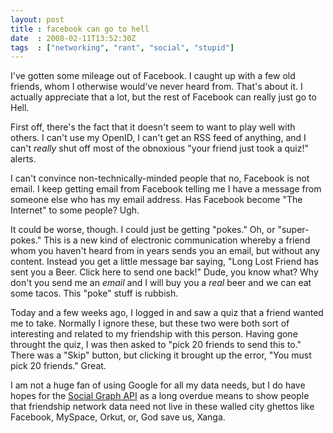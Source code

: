 ```yaml
---
layout: post
title : facebook can go to hell
date  : 2008-02-11T13:52:30Z
tags  : ["networking", "rant", "social", "stupid"]
---
```

I've gotten some mileage out of Facebook.  I caught up with a few old friends,
whom I otherwise would've never heard from.  That's about it.  I actually
appreciate that a lot, but the rest of Facebook can really just go to Hell.

First off, there's the fact that it doesn't seem to want to play well with
others.  I can't use my OpenID, I can't get an RSS feed of anything, and I
can't *really* shut off most of the obnoxious "your friend just took a quiz!"
alerts.

I can't convince non-technically-minded people that no, Facebook is not email.
I keep getting email from Facebook telling me I have a message from someone
else who has my email address.  Has Facebook become "The Internet" to some
people?  Ugh.

It could be worse, though.  I could just be getting "pokes."  Oh, or
"super-pokes."  This is a new kind of electronic communication whereby a friend
whom you haven't heard from in years sends you an email, but without any
content.  Instead you get a little message bar saying, "Long Lost Friend has
sent you a Beer.  Click here to send one back!"  Dude, you know what?  Why
don't you send me an *email* and I will buy you a *real* beer and we can eat
some tacos.  This "poke" stuff is rubbish.

Today and a few weeks ago, I logged in and saw a quiz that a friend wanted me
to take.  Normally I ignore these, but these two were both sort of interesting
and related to my friendship with this person.  Having gone throught the quiz,
I was then asked to "pick 20 friends to send this to."  There was a "Skip"
button, but clicking it brought up the error, "You must pick 20 friends."
Great.

I am not a huge fan of using Google for all my data needs, but I do have hopes
for the [Social Graph API](http://code.google.com/apis/socialgraph/) as a long
overdue means to show people that friendship network data need not live in
these walled city ghettos like Facebook, MySpace, Orkut, or, God save us,
Xanga.

